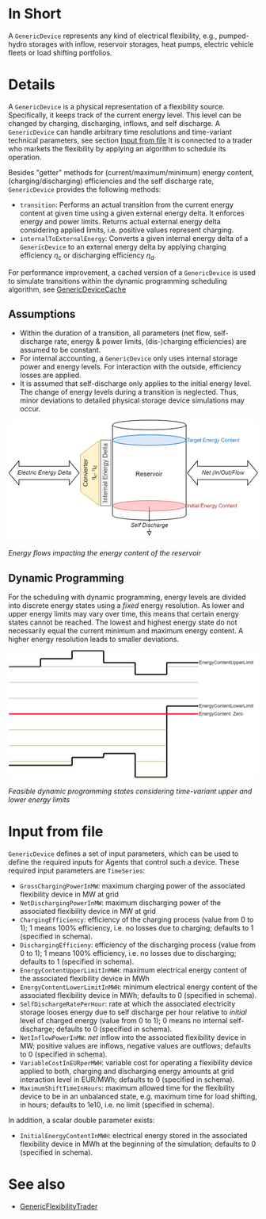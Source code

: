 # In Short

A `GenericDevice` represents any kind of electrical flexibility, e.g., pumped-hydro storages with inflow, reservoir storages, heat pumps, electric vehicle fleets or load shifting portfolios.

# Details

A `GenericDevice` is a physical representation of a flexibility source.
Specifically, it keeps track of the current energy level.
This level can be changed by charging, discharging, inflows, and self discharge.
A `GenericDevice` can handle arbitrary time resolutions and time-variant technical parameters, see section [Input from file](#input-from-file)
It is connected to a trader who markets the flexibility by applying an algorithm to schedule its operation.

Besides "getter" methods for (current/maximum/minimum) energy content, (charging/discharging) efficiencies and the self discharge rate, `GenericDevice` provides the following methods:

* `transition`: Performs an actual transition from the current energy content at given time using a given external energy delta. It enforces energy and power limits. Returns actual external energy delta considering applied limits, i.e. positive values represent charging.
* `internalToExternalEnergy`: Converts a given internal energy delta of a `GenericDevice` to an external energy delta by applying charging efficiency $\eta_\mathrm{c}$ or discharging efficiency $\eta_\mathrm{d}$.

For performance improvement, a cached version of a `GenericDevice` is used to simulate transitions within the dynamic programming scheduling algorithm, see [GenericDeviceCache](./GenericDeviceCache.md)

## Assumptions

* Within the duration of a transition, all parameters (net flow, self-discharge rate, energy & power limits, (dis-)charging efficiencies) are assumed to be constant.
* For internal accounting, a `GenericDevice` only uses internal storage power and energy levels. For interaction with the outside, efficiency losses are applied.
* It is assumed that self-discharge only applies to the initial energy level. The change of energy levels during a transition is neglected. Thus, minor deviations to detailed physical storage device simulations may occur.

![GenericDevice_Transition.png](../../uploads/GenericDevice_Transition.png)

_Energy flows impacting the energy content of the reservoir_

## Dynamic Programming

For the scheduling with dynamic programming, energy levels are divided into discrete energy states using a _fixed_ energy resolution.
As lower and upper energy limits may vary over time, this means that certain energy states cannot be reached.
The lowest and highest energy state do not necessarily equal the current minimum and maximum energy content.
A higher energy resolution leads to smaller deviations.

![DynamicProgramming_States.png](../../uploads/DynamicProgramming_States.png)

_Feasible dynamic programming states considering time-variant upper and lower energy limits_

# Input from file

`GenericDevice` defines a set of input parameters, which can be used to define the required inputs for Agents that control such a device.
These required input parameters are `TimeSeries`:

* `GrossChargingPowerInMW`: maximum charging power of the associated flexibility device in MW at grid
* `NetDischargingPowerInMW`: maximum discharging power of the associated flexibility device in MW at grid
* `ChargingEfficiency`: efficiency of the charging process (value from 0 to 1); 1 means 100% efficiency, i.e. no losses due to charging; defaults to 1 (specified in schema).
* `DischargingEfficieny`: efficiency of the discharging process (value from 0 to 1); 1 means 100% efficiency, i.e. no losses due to discharging; defaults to 1 (specified in schema).
* `EnergyContentUpperLimitInMWH`: maximum electrical energy content of the associated flexibility device in MWh
* `EnergyContentLowerLimitInMWH`: minimum electrical energy content of the associated flexibility device in MWh; defaults to 0 (specified in schema).
* `SelfDischargeRatePerHour`: rate at which the associated electricity storage looses energy due to self discharge per hour relative to _initial_ level of charged energy (value from 0 to 1); 0 means no internal self-discharge; defaults to 0 (specified in schema).
* `NetInflowPowerInMW`: _net_ inflow into the associated flexibility device in MW; positive values are inflows, negative values are outflows; defaults to 0 (specified in schema).
* `VariableCostInEURperMWH`: variable cost for operating a flexibility device applied to both, charging and discharging energy amounts at grid interaction level in EUR/MWh; defaults to 0 (specified in schema).
* `MaximumShiftTimeInHours`: maximum allowed time for the flexibility device to be in an unbalanced state, e.g. maximum time for load shifting, in hours; defaults to 1e10, i.e. no limit (specified in schema).

In addition, a scalar double parameter exists:

* `InitialEnergyContentInMWH`: electrical energy stored in the associated flexibility device in MWh at the beginning of the simulation; defaults to 0 (specified in schema).

# See also

* [GenericFlexibilityTrader](../Agents/GenericFlexibilityTrader.md)